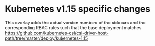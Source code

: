 # Kubernetes v1.15 specific changes

This overlay adds the actual version numbers of the sidecars and the
corresponding RBAC rules such that the base deployment matches
https://github.com/kubernetes-csi/csi-driver-host-path/tree/master/deploy/kubernetes-1.15

